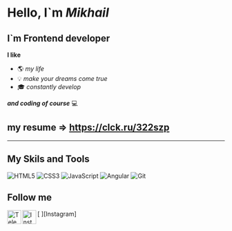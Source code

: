 # Hello, I`m ***Mikhail***

## I`m Frontend developer

**I like**
- :earth_americas: _my life_
- :bulb:  _make your dreams come true_
- :mortar_board: _constantly develop_

___and coding of course___ :computer:

## my resume => https://clck.ru/322szp
___

## My Skils and Tools

![HTML5](https://img.shields.io/badge/html5-informational.svg?style=for-the-badge&logo=html5&logoColor=white)
![CSS3](https://img.shields.io/badge/css3-%231572B6.svg?style=for-the-badge&logo=css3&logoColor=white)
![JavaScript](https://img.shields.io/badge/javascript-informational.svg?style=for-the-badge&logo=javascript&logoColor=%23F7DF1E)
![Angular]( https://img.shields.io/badge/-Angular-informational?style=for-the-badge&logo=Angular)
![Git](https://img.shields.io/badge/git-informational.svg?style=for-the-badge&logo=git&logoColor=white)

## Follow me

[<img align="left" alt="Telegramm" width="32px" src="https://cdn-icons-png.flaticon.com/128/2111/2111646.png"> ][Telegramm]
[<img align="left" alt="Instagram" width="32px" src="https://cdn-icons-png.flaticon.com/128/2111/2111463.png"> ][Instagram]

[Telegramm]: https://t.me/mikle_min



